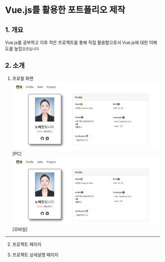 Vue.js를 활용한 포트폴리오 제작
=======================
## 1. 개요
Vue.js를 공부하고 이후 작은 프로젝트를 통해 직접 활용함으로서 Vue.js에 대한 이해도를 높임```강조입니다```

## 2. 소개   
1. 프로필 화면   
![ScreenShoot](https://raw.githubusercontent.com/HyeminNoh/VuejsStudy/master/hyem-portfolio/screenshoot.png)  
[PC]
![ScreenShoot](https://raw.githubusercontent.com/HyeminNoh/VuejsStudy/master/hyem-portfolio/screenshoot.png)  
[모바일]
-----


2. 프로젝트 페이지


3. 프로젝트 상세설명 페이지
